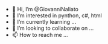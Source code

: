 - 👋 Hi, I’m @GiovanniNaliato
- 👀 I’m interested in pynthon, c#, html
- 🌱 I’m currently learning ...
- 💞️ I’m looking to collaborate on ...
- 📫 How to reach me ...

<!---
GiovanniNaliato/GiovanniNaliato is a ✨ special ✨ repository because its `README.md` (this file) appears on your GitHub profile.
You can click the Preview link to take a look at your changes.
--->
